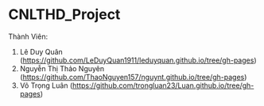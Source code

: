 # CNLTHD_Project
Thành Viên:
1. Lê Duy Quân (https://github.com/LeDuyQuan1911/leduyquan.github.io/tree/gh-pages)
2. Nguyễn Thị Thảo Nguyên (https://github.com/ThaoNguyen157/nguynt.github.io/tree/gh-pages)
3. Võ Trọng Luân (https://github.com/trongluan23/Luan.github.io/tree/gh-pages)
